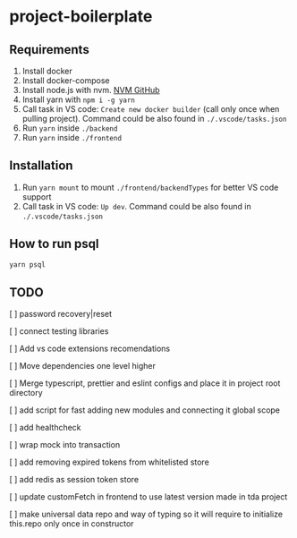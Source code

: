 # project-boilerplate

## Requirements

1. Install docker
2. Install docker-compose
3. Install node.js with nvm. [NVM GitHub](https://github.com/nvm-sh/nvm)
4. Install yarn with `npm i -g yarn`
5. Call task in VS code: `Create new docker builder` (call only once when pulling project). Command could be also found in `./.vscode/tasks.json`
6. Run `yarn` inside `./backend`
7. Run `yarn` inside `./frontend`

## Installation

1. Run `yarn mount` to mount `./frontend/backendTypes` for better VS code support
2. Call task in VS code: `Up dev`. Command could be also found in `./.vscode/tasks.json`

## How to run psql

```bash
yarn psql
```

## TODO

[ ] password recovery|reset

[ ] connect testing libraries

[ ] Add vs code extensions recomendations

[ ] Move dependencies one level higher

[ ] Merge typescript, prettier and eslint configs and place it in project root directory

[ ] add script for fast adding new modules and connecting it global scope

[ ] add healthcheck

[ ] wrap mock into transaction

[ ] add removing expired tokens from whitelisted store

[ ] add redis as session token store

[ ] update customFetch in frontend to use latest version made in tda project

[ ] make universal data repo and way of typing so it will require to initialize this.repo only once in constructor
